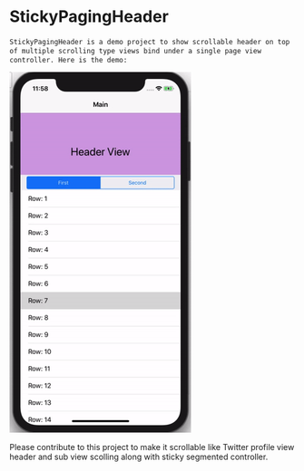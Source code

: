 # StickyPagingHeader

    StickyPagingHeader is a demo project to show scrollable header on top of multiple scrolling type views bind under a single page view controller. Here is the demo:

![](demo.gif)

Please contribute to this project to make it scrollable like Twitter profile view header and sub view scolling along with sticky segmented controller. 
